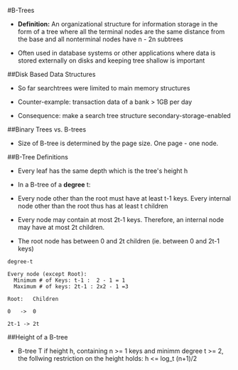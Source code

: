 #B-Trees

- **Definition:** An organizational structure for information storage in the form of a tree where all the terminal nodes are the
same distance from the base and all nonterminal nodes have n - 2n subtrees

- Often used in database systems or other applications where data is stored externally on disks and keeping tree shallow is important

##Disk Based Data Structures

- So far searchtrees were limited to main memory structures

- Counter-example: transaction data of a bank > 1GB per day

- Consequence: make a search tree structure secondary-storage-enabled

##Binary Trees vs. B-trees

- Size of B-tree is determined by the page size. One page - one node.

##B-Tree Definitions

- Every leaf has the same depth which is the tree's height h

- In a B-tree of a **degree** t:

- Every node other than the root must have at least t-1 keys. Every internal node other than the root thus has at least t children

- Every node may contain at most 2t-1 keys. Therefore, an internal node may have at most 2t children.

- The root node has between 0 and 2t children (ie. between 0 and 2t-1 keys)

```
degree-t

Every node (except Root):
  Minimum # of Keys: t-1 :  2 - 1 = 1
  Maximum # of keys: 2t-1 : 2x2 - 1 =3

Root:   Children

0   ->  0

2t-1 -> 2t
```

##Height of a B-tree

- B-tree T if height h, containing n >= 1 keys and minimm degree t >= 2, the follwing restriction on the height holds: h <= log_t (n+1)/2
